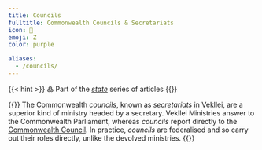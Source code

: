 ```yaml
---
title: Councils
fulltitle: Commonwealth Councils & Secretariats
icon: 🌸
emoji: Ζ
color: purple

aliases:
  - /councils/
---
```

{{< hint >}}
߷ Part of the *[state](/state/)* series of articles
{{</hint>}}

{{<hint panel>}}
The Commonwealth *councils*, known as *secretariats* in Vekllei, are a superior kind of ministry headed by a secretary. Vekllei Ministries answer to the Commonwealth Parliament, whereas *councils* report directly to the [Commonwealth Council](/council/). In practice, *councils* are federalised and so carry out their roles directly, unlike the devolved ministries.
{{</hint>}}